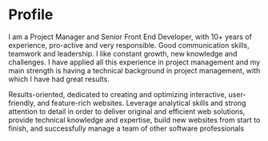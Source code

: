 # Profile
I am a Project Manager and Senior Front End Developer, with 10+ years of experience, pro-active and very responsible. Good communication skills, teamwork and leadership. I like constant growth, new knowledge and challenges. I have applied all this experience in project management and my main strength is having a technical background in project management, with which I have had great results.

Results-oriented, dedicated to creating and optimizing interactive, user-friendly, and feature-rich websites. Leverage analytical skills and strong attention to detail in order to deliver original and efficient web solutions, provide technical knowledge and expertise, build new websites from start to finish, and successfully manage a team of other software professionals
